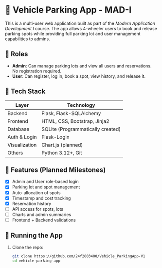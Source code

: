 # 🚗 Vehicle Parking App - MAD-I

This is a multi-user web application built as part of the *Modern Application Development I* course. The app allows 4-wheeler users to book and release parking spots while providing full parking lot and user management capabilities to admins.

## 👥 Roles
- **Admin**: Can manage parking lots and view all users and reservations. No registration required.
- **User**: Can register, log in, book a spot, view history, and release it.

## 🧰 Tech Stack

| Layer         | Technology                          |
|---------------|--------------------------------------|
| Backend       | Flask, Flask-SQLAlchemy              |
| Frontend      | HTML, CSS, Bootstrap, Jinja2         |
| Database      | SQLite (Programmatically created)    |
| Auth & Login  | Flask-Login                          |
| Visualization | Chart.js (planned)                   |
| Others        | Python 3.12+, Git                    |

## 🔧 Features (Planned Milestones)

- [x] Admin and User role-based login
- [x] Parking lot and spot management
- [x] Auto-allocation of spots
- [x] Timestamp and cost tracking
- [x] Reservation history
- [ ] API access for spots, lots
- [ ] Charts and admin summaries
- [ ] Frontend + Backend validations

## 🚀 Running the App

1. Clone the repo:
   ```bash
   git clone https://github.com/24f2003400/Vehicle_ParkingApp-V1
   cd vehicle-parking-app
